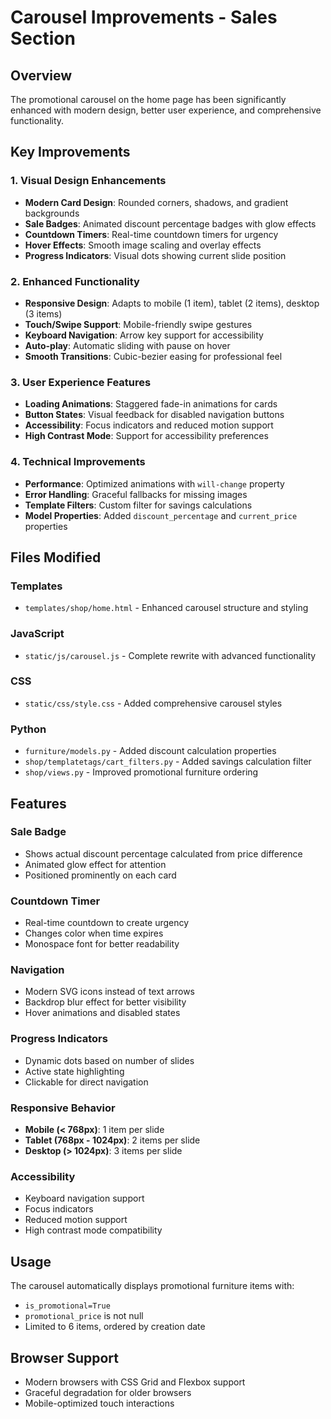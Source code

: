 # Carousel Improvements - Sales Section

## Overview
The promotional carousel on the home page has been significantly enhanced with modern design, better user experience, and comprehensive functionality.

## Key Improvements

### 1. Visual Design Enhancements
- **Modern Card Design**: Rounded corners, shadows, and gradient backgrounds
- **Sale Badges**: Animated discount percentage badges with glow effects
- **Countdown Timers**: Real-time countdown timers for urgency
- **Hover Effects**: Smooth image scaling and overlay effects
- **Progress Indicators**: Visual dots showing current slide position

### 2. Enhanced Functionality
- **Responsive Design**: Adapts to mobile (1 item), tablet (2 items), desktop (3 items)
- **Touch/Swipe Support**: Mobile-friendly swipe gestures
- **Keyboard Navigation**: Arrow key support for accessibility
- **Auto-play**: Automatic sliding with pause on hover
- **Smooth Transitions**: Cubic-bezier easing for professional feel

### 3. User Experience Features
- **Loading Animations**: Staggered fade-in animations for cards
- **Button States**: Visual feedback for disabled navigation buttons
- **Accessibility**: Focus indicators and reduced motion support
- **High Contrast Mode**: Support for accessibility preferences

### 4. Technical Improvements
- **Performance**: Optimized animations with `will-change` property
- **Error Handling**: Graceful fallbacks for missing images
- **Template Filters**: Custom filter for savings calculations
- **Model Properties**: Added `discount_percentage` and `current_price` properties

## Files Modified

### Templates
- `templates/shop/home.html` - Enhanced carousel structure and styling

### JavaScript
- `static/js/carousel.js` - Complete rewrite with advanced functionality

### CSS
- `static/css/style.css` - Added comprehensive carousel styles

### Python
- `furniture/models.py` - Added discount calculation properties
- `shop/templatetags/cart_filters.py` - Added savings calculation filter
- `shop/views.py` - Improved promotional furniture ordering

## Features

### Sale Badge
- Shows actual discount percentage calculated from price difference
- Animated glow effect for attention
- Positioned prominently on each card

### Countdown Timer
- Real-time countdown to create urgency
- Changes color when time expires
- Monospace font for better readability

### Navigation
- Modern SVG icons instead of text arrows
- Backdrop blur effect for better visibility
- Hover animations and disabled states

### Progress Indicators
- Dynamic dots based on number of slides
- Active state highlighting
- Clickable for direct navigation

### Responsive Behavior
- **Mobile (< 768px)**: 1 item per slide
- **Tablet (768px - 1024px)**: 2 items per slide  
- **Desktop (> 1024px)**: 3 items per slide

### Accessibility
- Keyboard navigation support
- Focus indicators
- Reduced motion support
- High contrast mode compatibility

## Usage

The carousel automatically displays promotional furniture items with:
- `is_promotional=True`
- `promotional_price` is not null
- Limited to 6 items, ordered by creation date

## Browser Support
- Modern browsers with CSS Grid and Flexbox support
- Graceful degradation for older browsers
- Mobile-optimized touch interactions
